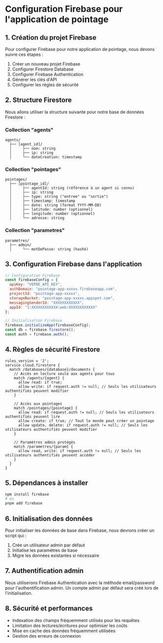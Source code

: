 # Configuration Firebase pour l'application de pointage

## 1. Création du projet Firebase

Pour configurer Firebase pour notre application de pointage, nous devons suivre ces étapes :

1. Créer un nouveau projet Firebase
2. Configurer Firestore Database
3. Configurer Firebase Authentication
4. Générer les clés d'API
5. Configurer les règles de sécurité

## 2. Structure Firestore

Nous allons utiliser la structure suivante pour notre base de données Firestore :

### Collection "agents"
```
agents/
  ├── [agent_id]/
  │     ├── nom: string
  │     ├── ip: string
  │     └── dateCreation: timestamp
```

### Collection "pointages"
```
pointages/
  ├── [pointage_id]/
  │     ├── agentId: string (référence à un agent si connu)
  │     ├── ip: string
  │     ├── type: string ("entree" ou "sortie")
  │     ├── timestamp: timestamp
  │     ├── date: string (format YYYY-MM-DD)
  │     ├── latitude: number (optionnel)
  │     ├── longitude: number (optionnel)
  │     └── adresse: string
```

### Collection "parametres"
```
parametres/
  ├── admin/
  │     └── motDePasse: string (hashé)
```

## 3. Configuration Firebase dans l'application

```javascript
// Configuration Firebase
const firebaseConfig = {
  apiKey: "VOTRE_API_KEY",
  authDomain: "pointage-app-xxxxx.firebaseapp.com",
  projectId: "pointage-app-xxxxx",
  storageBucket: "pointage-app-xxxxx.appspot.com",
  messagingSenderId: "XXXXXXXXXXXX",
  appId: "1:XXXXXXXXXXXX:web:XXXXXXXXXXXX"
};

// Initialisation Firebase
firebase.initializeApp(firebaseConfig);
const db = firebase.firestore();
const auth = firebase.auth();
```

## 4. Règles de sécurité Firestore

```
rules_version = '2';
service cloud.firestore {
  match /databases/{database}/documents {
    // Accès en lecture seule aux agents pour tous
    match /agents/{agent} {
      allow read: if true;
      allow write: if request.auth != null; // Seuls les utilisateurs authentifiés peuvent modifier
    }
    
    // Accès aux pointages
    match /pointages/{pointage} {
      allow read: if request.auth != null; // Seuls les utilisateurs authentifiés peuvent lire
      allow create: if true; // Tout le monde peut créer un pointage
      allow update, delete: if request.auth != null; // Seuls les utilisateurs authentifiés peuvent modifier
    }
    
    // Paramètres admin protégés
    match /parametres/{param} {
      allow read, write: if request.auth != null; // Seuls les utilisateurs authentifiés peuvent accéder
    }
  }
}
```

## 5. Dépendances à installer

```bash
npm install firebase
# ou
pnpm add firebase
```

## 6. Initialisation des données

Pour initialiser les données de base dans Firebase, nous devrons créer un script qui :
1. Crée un utilisateur admin par défaut
2. Initialise les paramètres de base
3. Migre les données existantes si nécessaire

## 7. Authentification admin

Nous utiliserons Firebase Authentication avec la méthode email/password pour l'authentification admin. Un compte admin par défaut sera créé lors de l'initialisation.

## 8. Sécurité et performances

- Indexation des champs fréquemment utilisés pour les requêtes
- Limitation des lectures/écritures pour optimiser les coûts
- Mise en cache des données fréquemment utilisées
- Gestion des erreurs de connexion
